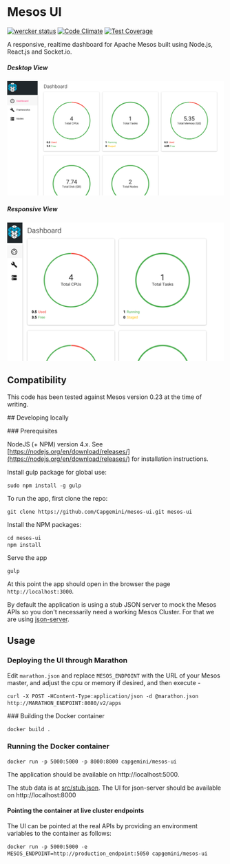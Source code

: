 # Mesos UI

[![wercker status](https://app.wercker.com/status/3e566621ba967bfeb6ee57a76ddf42cc/s/master "wercker status")](https://app.wercker.com/project/bykey/3e566621ba967bfeb6ee57a76ddf42cc)
[![Code Climate](https://codeclimate.com/repos/5613e8d3e30ba0426b004fdb/badges/f0180273f265b5710bed/gpa.svg)](https://codeclimate.com/repos/5613e8d3e30ba0426b004fdb/feed)
[![Test Coverage](https://codeclimate.com/repos/5613e8d3e30ba0426b004fdb/badges/f0180273f265b5710bed/coverage.svg)](https://codeclimate.com/repos/5613e8d3e30ba0426b004fdb/coverage)

A responsive, realtime dashboard for Apache Mesos built using Node.js, React.js and Socket.io.

##### Desktop View
![dashboard](docs/dashboard.png)

##### Responsive View
![dashboard-small](docs/dashboard-small.png)

## Compatibility

This code has been tested against Mesos version 0.23 at the time of writing.

## Developing locally

### Prerequisites

NodeJS (+ NPM) version 4.x. See [https://nodejs.org/en/download/releases/](https://nodejs.org/en/download/releases/) for installation instructions.

Install gulp package for global use:

```
sudo npm install -g gulp
```

To run the app, first clone the repo:

```
git clone https://github.com/Capgemini/mesos-ui.git mesos-ui
```

Install the NPM packages:

```
cd mesos-ui
npm install
```

Serve the app

```
gulp
```

At this point the app should open in the browser the page `http://localhost:3000`.

By default the application is using a stub JSON server to mock the Mesos APIs
so you don't necessarily need a working Mesos Cluster. For that we are using
[json-server](https://github.com/typicode/json-server).

## Usage

### Deploying the UI through Marathon

Edit ```marathon.json``` and replace ```MESOS_ENDPOINT``` with the URL of your
Mesos master, and adjust the cpu or memory if desired, and then execute -

```
curl -X POST -HContent-Type:application/json -d @marathon.json http://MARATHON_ENDPOINT:8080/v2/apps
```

### Building the Docker container

```
docker build .
```

### Running the Docker container

```
docker run -p 5000:5000 -p 8000:8000 capgemini/mesos-ui
```

The application should be available on http://localhost:5000.

The stub data is at [src/stub.json](https://github.com/Capgemini/mesos-ui/blob/master/src/stub.json). The UI for json-server should be available on http://localhost:8000

#### Pointing the container at live cluster endpoints

The UI can be pointed at the real APIs by providing an environment variables to the
container as follows:

```
docker run -p 5000:5000 -e MESOS_ENDPOINT=http://production_endpoint:5050 capgemini/mesos-ui
```
